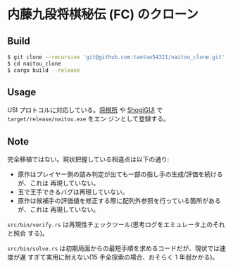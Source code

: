 # 内藤九段将棋秘伝 (FC) のクローン

## Build

```sh
$ git clone --recursive 'git@github.com:taotao54321/naitou_clone.git'
$ cd naitou_clone
$ cargo build --release
```

## Usage

USI プロトコルに対応している。[将棋所](http://shogidokoro.starfree.jp/) や
[ShogiGUI](http://shogigui.siganus.com/) で `target/release/naitou.exe` をエン
ジンとして登録する。

## Note

完全移植ではない。現状把握している相違点は以下の通り:

* 原作はプレイヤー側の詰み判定が出ても一部の指し手の生成/評価を続けるが、これは
  再現していない。
* 玉で王手できるバグは再現していない。
* 原作は候補手の評価値を修正する際に配列外参照を行っている箇所があるが、これは
  再現していない。

`src/bin/verify.rs` は再現性チェックツール(思考ログをエミュレータ上のそれと照合
する)。

`src/bin/solve.rs` は初期局面からの最短手順を求めるコードだが、現状では速度が遅
すぎて実用に耐えない(15 手全探索の場合、おそらく 1 年弱かかる)。
